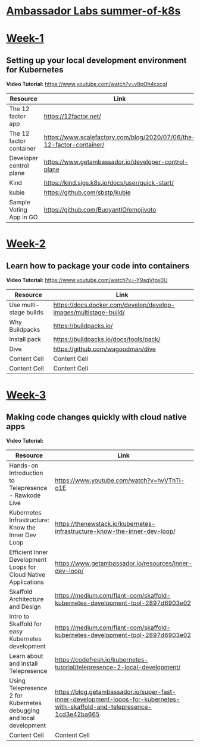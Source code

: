 # [Ambassador Labs summer-of-k8s](https://www.getambassador.io/summer-of-k8s/)

# [Week-1](https://www.getambassador.io/summer-of-k8s/code/week1/) 
## Setting up your local development environment for Kubernetes

**Video Tutorial:** https://www.youtube.com/watch?v=v8pOh4cxcgI

| Resource    | Link      |
| ------------- | ------------- |
| The 12 factor app  | https://12factor.net/  |
|The 12 factor container | https://www.scalefactory.com/blog/2020/07/06/the-12-factor-container/ |
|Developer control plane | https://www.getambassador.io/developer-control-plane |
|Kind | https://kind.sigs.k8s.io/docs/user/quick-start/ |
|kubie  | https://github.com/sbstp/kubie |
|Sample Voting App in GO  | https://github.com/BuoyantIO/emojivoto |

# [Week-2](https://www.getambassador.io/summer-of-k8s/code/week2/)
## Learn how to package your code into containers

**Video Tutorial:** https://www.youtube.com/watch?v=-Y9aqVtpx0U

| Resource    | Link      |
| ------------- | ------------- |
|Use multi-stage builds  | https://docs.docker.com/develop/develop-images/multistage-build/ |
| Why Buildpacks  | https://buildpacks.io/  |
| Install pack  | https://buildpacks.io/docs/tools/pack/ |
|  Dive | https://github.com/wagoodman/dive |
| Content Cell  | Content Cell  |
| Content Cell  | Content Cell  |


# [Week-3](https://www.getambassador.io/summer-of-k8s/code/week3/)
## Making code changes quickly with cloud native apps

**Video Tutorial:** 

| Resource    | Link      |
| ------------- | ------------- |
| Hands-on Introduction to Telepresence - Rawkode Live  | https://www.youtube.com/watch?v=hvVThTi-o1E |
|Kubernetes Infrastructure: Know the Inner Dev Loop|https://thenewstack.io/kubernetes-infrastructure-know-the-inner-dev-loop/|
|Efficient Inner Development Loops for Cloud Native Applications|https://www.getambassador.io/resources/inner-dev-loop/|
|Skaffold Architecture and Design|https://medium.com/flant-com/skaffold-kubernetes-development-tool-2897d6903e02|
|Intro to Skaffold for easy Kubernetes development|https://medium.com/flant-com/skaffold-kubernetes-development-tool-2897d6903e02|
|Learn about and install Telepresence|https://codefresh.io/kubernetes-tutorial/telepresence-2-local-development/|
|Using Telepresence 2 for Kubernetes debugging and local development|https://blog.getambassador.io/super-fast-inner-development-loops-for-kubernetes-with-skaffold-and-telepresence-1cd3e42ba665|
| Content Cell  | Content Cell  |

